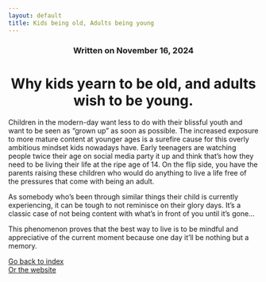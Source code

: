 ```yaml
---
layout: default
title: Kids being old, Adults being young
---
```

### <center>Written on November 16, 2024</center>

# <center> Why kids yearn to be old, and adults wish to be young. </center>  

Children in the modern-day want less to do with their blissful youth and want to be seen as “grown up” as soon as possible. The increased exposure to more mature content at younger ages is a surefire cause for this overly ambitious mindset kids nowadays have. Early teenagers are watching people twice their age on social media party it up and think that’s how they need to be living their life at the ripe age of 14. On the flip side, you have the parents raising these children who would do anything to live a life free of the pressures that come with being an adult. 

As somebody who’s been through similar things their child is currently experiencing, it can be tough to not reminisce on their glory days. It’s a classic case of not being content with what’s in front of you until it’s gone... 

This phenomenon proves that the best way to live is to be mindful and appreciative of the current moment because one day it’ll be nothing but a memory.  

[Go back to index](./blog-index.md)  
[Or the website](https://17hoodies.github.io/fonzi/index.html)  
